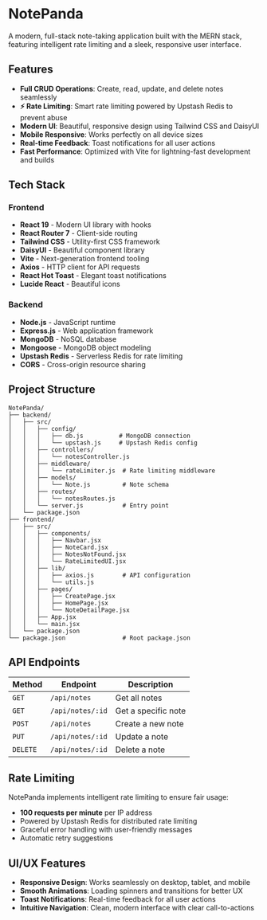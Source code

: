 # NotePanda

A modern, full-stack note-taking application built with the MERN stack, featuring intelligent rate limiting and a sleek, responsive user interface.

## Features

- **Full CRUD Operations**: Create, read, update, and delete notes seamlessly
- **⚡ Rate Limiting**: Smart rate limiting powered by Upstash Redis to prevent abuse
- **Modern UI**: Beautiful, responsive design using Tailwind CSS and DaisyUI
- **Mobile Responsive**: Works perfectly on all device sizes
- **Real-time Feedback**: Toast notifications for all user actions
- **Fast Performance**: Optimized with Vite for lightning-fast development and builds

## Tech Stack

### Frontend
- **React 19** - Modern UI library with hooks
- **React Router 7** - Client-side routing
- **Tailwind CSS** - Utility-first CSS framework
- **DaisyUI** - Beautiful component library
- **Vite** - Next-generation frontend tooling
- **Axios** - HTTP client for API requests
- **React Hot Toast** - Elegant toast notifications
- **Lucide React** - Beautiful icons

### Backend
- **Node.js** - JavaScript runtime
- **Express.js** - Web application framework
- **MongoDB** - NoSQL database
- **Mongoose** - MongoDB object modeling
- **Upstash Redis** - Serverless Redis for rate limiting
- **CORS** - Cross-origin resource sharing

## Project Structure

```
NotePanda/
├── backend/
│   ├── src/
│   │   ├── config/
│   │   │   ├── db.js          # MongoDB connection
│   │   │   └── upstash.js     # Upstash Redis config
│   │   ├── controllers/
│   │   │   └── notesController.js
│   │   ├── middleware/
│   │   │   └── rateLimiter.js  # Rate limiting middleware
│   │   ├── models/
│   │   │   └── Note.js         # Note schema
│   │   ├── routes/
│   │   │   └── notesRoutes.js
│   │   └── server.js           # Entry point
│   └── package.json
├── frontend/
│   ├── src/
│   │   ├── components/
│   │   │   ├── Navbar.jsx
│   │   │   ├── NoteCard.jsx
│   │   │   ├── NotesNotFound.jsx
│   │   │   └── RateLimitedUI.jsx
│   │   ├── lib/
│   │   │   ├── axios.js        # API configuration
│   │   │   └── utils.js
│   │   ├── pages/
│   │   │   ├── CreatePage.jsx
│   │   │   ├── HomePage.jsx
│   │   │   └── NoteDetailPage.jsx
│   │   ├── App.jsx
│   │   └── main.jsx
│   └── package.json
└── package.json                # Root package.json
```

## API Endpoints

| Method | Endpoint | Description |
|--------|----------|-------------|
| `GET` | `/api/notes` | Get all notes |
| `GET` | `/api/notes/:id` | Get a specific note |
| `POST` | `/api/notes` | Create a new note |
| `PUT` | `/api/notes/:id` | Update a note |
| `DELETE` | `/api/notes/:id` | Delete a note |

## Rate Limiting

NotePanda implements intelligent rate limiting to ensure fair usage:

- **100 requests per minute** per IP address
- Powered by Upstash Redis for distributed rate limiting
- Graceful error handling with user-friendly messages
- Automatic retry suggestions

## UI/UX Features

- **Responsive Design**: Works seamlessly on desktop, tablet, and mobile
- **Smooth Animations**: Loading spinners and transitions for better UX
- **Toast Notifications**: Real-time feedback for all user actions
- **Intuitive Navigation**: Clean, modern interface with clear call-to-actions